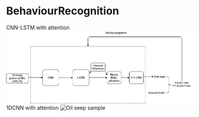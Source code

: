 # BehaviourRecognition
CNN-LSTM with attention
![Oil seep sample](cnnlstm.png)
1DCNN with attention
![Oil seep sample](1dcnn.png)
